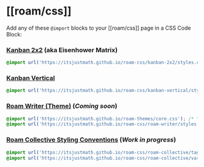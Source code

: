 # [[roam/css]]

Add any of these `@import` blocks to your [[roam/css]] page in a CSS Code Block:

### [Kanban 2x2](https://github.com/itsjustmath/roam-css/tree/main/kanban-2x2) (aka Eisenhower Matrix)

```css
@import url('https://itsjustmath.github.io/roam-css/kanban-2x2/styles.css');
```

### [Kanban Vertical](https://github.com/itsjustmath/roam-css/blob/main/kanban-vertical) 
```css
@import url('https://itsjustmath.github.io/roam-css/kanban-vertical/styles.css');
```

### [Roam Writer (Theme)](https://github.com/itsjustmath/roam-css/tree/main/roam-writer) (_Coming soon_)
```css
@import url('https://itsjustmath.github.io/roam-themes/core.css'); /* "Subtle Improvements" by @exploriter (dependency) */
@import url('https://itsjustmath.github.io/roam-css/roam-writer/styles.css'); /* My edits, additions */ 
```

### [Roam Collective Styling Conventions](https://github.com/itsjustmath/roam-css/tree/main/roam-collective) (_Work in progress_)
```css
@import url('https://itsjustmath.github.io/roam-css/roam-collective/tags.css');
@import url('https://itsjustmath.github.io/roam-css/roam-collective/variables.css'); /* required */
```
